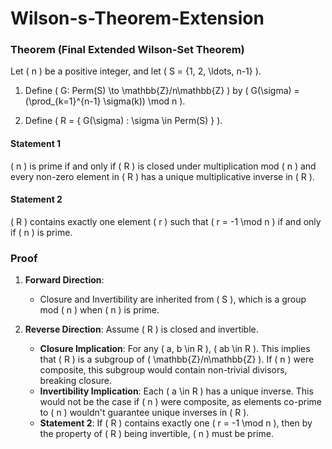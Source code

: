# Wilson-s-Theorem-Extension

### Theorem (Final Extended Wilson-Set Theorem)

Let \( n \) be a positive integer, and let \( S = \{1, 2, \ldots, n-1\} \).

1. Define \( G: Perm(S) \to \mathbb{Z}/n\mathbb{Z} \) by \( G(\sigma) = (\prod_{k=1}^{n-1} \sigma(k)) \mod n \).

2. Define \( R = \{ G(\sigma) : \sigma \in Perm(S) \} \).

#### Statement 1
\( n \) is prime if and only if \( R \) is closed under multiplication mod \( n \) and every non-zero element in \( R \) has a unique multiplicative inverse in \( R \).

#### Statement 2
\( R \) contains exactly one element \( r \) such that \( r = -1 \mod n \) if and only if \( n \) is prime.

### Proof

1. **Forward Direction**: 
    - Closure and Invertibility are inherited from \( S \), which is a group mod \( n \) when \( n \) is prime.

2. **Reverse Direction**: Assume \( R \) is closed and invertible.
    - **Closure Implication**: For any \( a, b \in R \), \( ab \in R \). This implies that \( R \) is a subgroup of \( \mathbb{Z}/n\mathbb{Z} \). If \( n \) were composite, this subgroup would contain non-trivial divisors, breaking closure.
    - **Invertibility Implication**: Each \( a \in R \) has a unique inverse. This would not be the case if \( n \) were composite, as elements co-prime to \( n \) wouldn't guarantee unique inverses in \( R \).
    - **Statement 2**: If \( R \) contains exactly one \( r = -1 \mod n \), then by the property of \( R \) being invertible, \( n \) must be prime.

